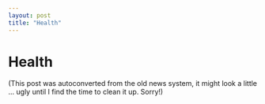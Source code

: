 ```yaml
---
layout: post
title: "Health"
---
```

<h1>Health</h1>
(This post was autoconverted from the old news system,
it might look a little ... ugly until I find the time
to clean it up.
Sorry!)

    

